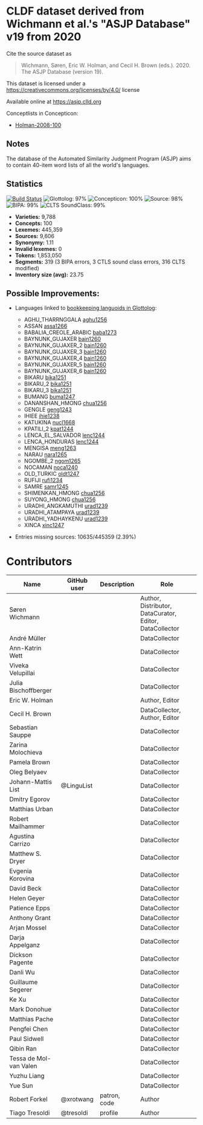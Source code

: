 # CLDF dataset derived from Wichmann et al.'s "ASJP Database" v19 from 2020

Cite the source dataset as

> Wichmann, Søren, Eric W. Holman, and Cecil H. Brown (eds.). 2020. The ASJP Database (version 19).

This dataset is licensed under a https://creativecommons.org/licenses/by/4.0/ license

Available online at https://asjp.clld.org


Conceptlists in Concepticon:
- [Holman-2008-100](https://concepticon.clld.org/contributions/Holman-2008-100)
## Notes

The database of the Automated Similarity Judgment Program (ASJP) aims to
contain 40-item word lists of all the world's languages.



## Statistics


[![Build Status](https://travis-ci.org/lexibank/asjp.svg?branch=master)](https://travis-ci.org/lexibank/asjp)
![Glottolog: 97%](https://img.shields.io/badge/Glottolog-97%25-green.svg "Glottolog: 97%")
![Concepticon: 100%](https://img.shields.io/badge/Concepticon-100%25-brightgreen.svg "Concepticon: 100%")
![Source: 98%](https://img.shields.io/badge/Source-98%25-green.svg "Source: 98%")
![BIPA: 99%](https://img.shields.io/badge/BIPA-99%25-brightgreen.svg "BIPA: 99%")
![CLTS SoundClass: 99%](https://img.shields.io/badge/CLTS%20SoundClass-99%25-brightgreen.svg "CLTS SoundClass: 99%")

- **Varieties:** 9,788
- **Concepts:** 100
- **Lexemes:** 445,359
- **Sources:** 9,606
- **Synonymy:** 1.11
- **Invalid lexemes:** 0
- **Tokens:** 1,853,050
- **Segments:** 319 (3 BIPA errors, 3 CTLS sound class errors, 316 CLTS modified)
- **Inventory size (avg):** 23.75

## Possible Improvements:

- Languages linked to [bookkeeping languoids in Glottolog](http://glottolog.org/glottolog/glottologinformation#bookkeepinglanguoids):
  - AGHU_THARRNGGALA [aghu1256](http://glottolog.org/resource/languoid/id/aghu1256)
  - ASSAN [assa1266](http://glottolog.org/resource/languoid/id/assa1266)
  - BABALIA_CREOLE_ARABIC [baba1273](http://glottolog.org/resource/languoid/id/baba1273)
  - BAYNUNK_GUJAXER [bain1260](http://glottolog.org/resource/languoid/id/bain1260)
  - BAYNUNK_GUJAXER_2 [bain1260](http://glottolog.org/resource/languoid/id/bain1260)
  - BAYNUNK_GUJAXER_3 [bain1260](http://glottolog.org/resource/languoid/id/bain1260)
  - BAYNUNK_GUJAXER_4 [bain1260](http://glottolog.org/resource/languoid/id/bain1260)
  - BAYNUNK_GUJAXER_5 [bain1260](http://glottolog.org/resource/languoid/id/bain1260)
  - BAYNUNK_GUJAXER_6 [bain1260](http://glottolog.org/resource/languoid/id/bain1260)
  - BIKARU [bika1251](http://glottolog.org/resource/languoid/id/bika1251)
  - BIKARU_2 [bika1251](http://glottolog.org/resource/languoid/id/bika1251)
  - BIKARU_3 [bika1251](http://glottolog.org/resource/languoid/id/bika1251)
  - BUMANG [buma1247](http://glottolog.org/resource/languoid/id/buma1247)
  - DANANSHAN_HMONG [chua1256](http://glottolog.org/resource/languoid/id/chua1256)
  - GENGLE [geng1243](http://glottolog.org/resource/languoid/id/geng1243)
  - IHIEE [ihie1238](http://glottolog.org/resource/languoid/id/ihie1238)
  - KATUKINA [nucl1668](http://glottolog.org/resource/languoid/id/nucl1668)
  - KPATILI_2 [kpat1244](http://glottolog.org/resource/languoid/id/kpat1244)
  - LENCA_EL_SALVADOR [lenc1244](http://glottolog.org/resource/languoid/id/lenc1244)
  - LENCA_HONDURAS [lenc1244](http://glottolog.org/resource/languoid/id/lenc1244)
  - MENGISA [meng1263](http://glottolog.org/resource/languoid/id/meng1263)
  - NARAU [nara1265](http://glottolog.org/resource/languoid/id/nara1265)
  - NGOMBE_2 [ngom1265](http://glottolog.org/resource/languoid/id/ngom1265)
  - NOCAMAN [noca1240](http://glottolog.org/resource/languoid/id/noca1240)
  - OLD_TURKIC [oldt1247](http://glottolog.org/resource/languoid/id/oldt1247)
  - RUFIJI [rufi1234](http://glottolog.org/resource/languoid/id/rufi1234)
  - SAMRE [samr1245](http://glottolog.org/resource/languoid/id/samr1245)
  - SHIMENKAN_HMONG [chua1256](http://glottolog.org/resource/languoid/id/chua1256)
  - SUYONG_HMONG [chua1256](http://glottolog.org/resource/languoid/id/chua1256)
  - URADHI_ANGKAMUTHI [urad1239](http://glottolog.org/resource/languoid/id/urad1239)
  - URADHI_ATAMPAYA [urad1239](http://glottolog.org/resource/languoid/id/urad1239)
  - URADHI_YADHAYKENU [urad1239](http://glottolog.org/resource/languoid/id/urad1239)
  - XINCA [xinc1247](http://glottolog.org/resource/languoid/id/xinc1247)


- Entries missing sources: 10635/445359 (2.39%)

# Contributors

Name | GitHub user | Description | Role
--- | --- | --- | ---
Søren Wichmann | | | Author, Distributor, DataCurator, Editor, DataCollector
André Müller | | | DataCollector
Ann-Katrin Wett | | | DataCollector
Viveka Velupillai | | | DataCollector
Julia Bischoffberger | | | DataCollector
Eric W. Holman | | | Author, Editor
Cecil H. Brown | | | DataCollector, Author, Editor
Sebastian Sauppe | | | DataCollector
Zarina Molochieva | | | DataCollector
Pamela Brown | | | DataCollector
Oleg Belyaev | | | DataCollector
Johann-Mattis List | @LinguList | | DataCollector
Dmitry Egorov | | | DataCollector
Matthias Urban | | | DataCollector
Robert Mailhammer | | | DataCollector
Agustina Carrizo | | | DataCollector
Matthew S. Dryer | | | DataCollector
Evgenia Korovina | | | DataCollector
David Beck | | | DataCollector
Helen Geyer | | | DataCollector
Patience Epps | | | DataCollector
Anthony Grant | | | DataCollector
Arjan Mossel | | | DataCollector
Darja Appelganz | | | DataCollector
Dickson Pagente | | | DataCollector
Danli Wu | | | DataCollector
Guillaume Segerer | | | DataCollector
Ke Xu | | | DataCollector
Mark Donohue | | | DataCollector
Matthias Pache | | | DataCollector
Pengfei Chen | | | DataCollector
Paul Sidwell | | | DataCollector
Qibin Ran | | | DataCollector
Tessa de Mol-van Valen | | | DataCollector
Yuzhu Liang | | | DataCollector
Yue Sun | | | DataCollector
Robert Forkel | @xrotwang | patron, code | Author
Tiago Tresoldi | @tresoldi | profile | Author


